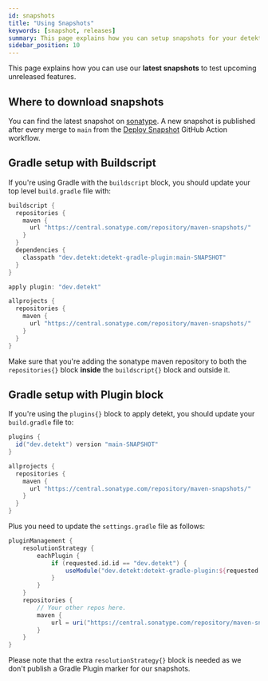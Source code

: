 ```yaml
---
id: snapshots
title: "Using Snapshots"
keywords: [snapshot, releases]
summary: This page explains how you can setup snapshots for your detekt build to test the latest unreleased features. 
sidebar_position: 10
---
```


This page explains how you can use our **latest snapshots** to test upcoming unreleased features.

## Where to download snapshots

You can find the latest snapshot on [sonatype](https://central.sonatype.com/repository/maven-snapshots/). A new snapshot is published after every merge to `main` from the [Deploy Snapshot](https://github.com/detekt/detekt/actions?query=workflow%3A%22Deploy+Snapshot%22) GitHub Action workflow. 

## Gradle setup with Buildscript

If you're using Gradle with the `buildscript` block, you should update your top level `build.gradle` file with:

```groovy
buildscript {
  repositories {
    maven {
      url "https://central.sonatype.com/repository/maven-snapshots/"
    }
  }
  dependencies {
    classpath "dev.detekt:detekt-gradle-plugin:main-SNAPSHOT"
  }
}

apply plugin: "dev.detekt"

allprojects {
  repositories {
    maven {
      url "https://central.sonatype.com/repository/maven-snapshots/"
    }
  }
}
```

Make sure that you're adding the sonatype maven repository to both the `repositories{}` block **inside** the `buildscript{}` block and outside it.

## Gradle setup with Plugin block

If you're using the `plugins{}` block to apply detekt, you should update your `build.gradle` file to:

```groovy
plugins {
  id("dev.detekt") version "main-SNAPSHOT"
}

allprojects {
  repositories {
    maven {
      url "https://central.sonatype.com/repository/maven-snapshots/"
    }
  }
}
```

Plus you need to update the `settings.gradle` file as follows:

```groovy
pluginManagement {
    resolutionStrategy {
        eachPlugin {
            if (requested.id.id == "dev.detekt") {
                useModule("dev.detekt:detekt-gradle-plugin:${requested.version}")
            }
        }
    }
    repositories {
        // Your other repos here.
        maven {
            url = uri("https://central.sonatype.com/repository/maven-snapshots/")
        }
    }
}
```

Please note that the extra `resolutionStrategy{}` block is needed as we don't publish a Gradle Plugin marker for our snapshots.
